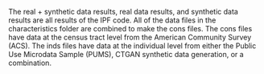 The real + synthetic data results, real data results, and synthetic data results are all results of the IPF code. All of the data files in the characteristics folder are combined to make the cons files. The cons files have data at the census tract level from the American Community Survey (ACS). The inds files have data at the individual level from either the Public Use Microdata Sample (PUMS), CTGAN synthetic data generation, or a combination.